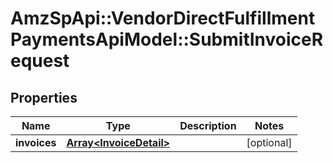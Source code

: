 # AmzSpApi::VendorDirectFulfillmentPaymentsApiModel::SubmitInvoiceRequest

## Properties
Name | Type | Description | Notes
------------ | ------------- | ------------- | -------------
**invoices** | [**Array&lt;InvoiceDetail&gt;**](InvoiceDetail.md) |  | [optional] 


